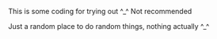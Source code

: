 This is some coding for trying out ^_^
Not recommended

Just a random place to do random things, nothing actually ^_^
